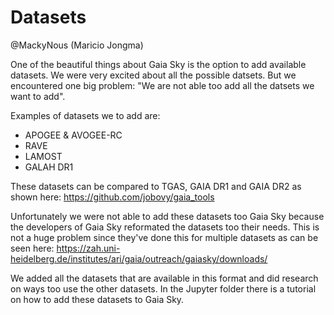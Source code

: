 # Datasets
@MackyNous (Maricio Jongma)

One of the beautiful things about Gaia Sky is the option to add available datasets. We were very excited about all the possible datsets. 
But we encountered one big problem: "We are not able too add all the datsets we want to add". 

Examples of datasets we to add are:
* APOGEE & AVOGEE-RC
* RAVE
* LAMOST
* GALAH DR1

These datasets can be compared to TGAS, GAIA DR1 and GAIA DR2 as shown here: https://github.com/jobovy/gaia_tools 

Unfortunately we were not able to add these datasets too Gaia Sky because the developers of Gaia Sky reformated the datasets too their needs. 
This is not a huge problem since they've done this for multiple datasets as can be seen here: https://zah.uni-heidelberg.de/institutes/ari/gaia/outreach/gaiasky/downloads/ 

We added all the datasets that are available in this format and did research on ways too use the other datasets. In the Jupyter folder there is a tutorial on how to add these datasets to Gaia Sky.
